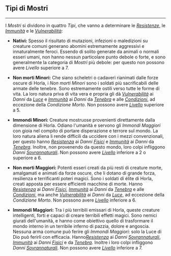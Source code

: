 ## Tipi di Mostri
---
I *Mostri* si dividono in quattro *Tipi*, che vanno a determinare le [*Resistenze*](..\combattimento\attacco.md), le [*Immunità*](..\combattimento\attacco.md) e le [*Vulnerabilità*](..\combattimento\attacco.md):

* **Nativi:** Spesso il risultato di mutazioni, infezioni o maledizioni su creature comuni generano abomini estremamente aggressivi e innaturalmente feroci. Essendo di solito generate da animali o normali esseri umani, non hanno nessun particolare punto debole o forte, e sono generalmente la categoria di *Mostri* più debole: per questo non possono avere *Livello* superiore a 7.

* **Non morti Minori:** Che siano scheletri o cadaveri rianimati dalle forze oscure di Horla, i *Non morti Minori* sono i soldati più sacrificabili delle armate delle tenebre. Sono estremamente ostili verso tutte le forme di vita. La loro natura priva di vita vera e propria gli dà [*Vulnerabilità*](..\combattimento\attacco.md) ai *Danni* da [*Luce*](..\combattimento\attacco.md) e [*Immunità*](..\combattimento\attacco.md) ai *Danni* da [*Tenebra*](..\combattimento\attacco.md) e alle [*Condizioni*](..\condizioni.md), ad eccezione della *Condizione Morto*. Non possono avere [*Livello*](..\mostri.md) superiore a 5.

* **Immondi Minori:** Creature mostruose provenienti direttamente dalla dimensione di Horla. Odiano l'umanità e servono gli *Immondi Maggiori* con gioia nel compito di portare disperazione e terrore sul mondo. La loro natura aliena li rende difficili da uccidere con i mezzi convenzionali, per questo hanno [*Resistenza*](..\combattimento\attacco.md) ai *Danni* [*Fisici*](..\combattimento\attacco.md) e  [*Immunità*](..\combattimento\attacco.md) ai *Danni* da [*Tenebra*](..\combattimento\attacco.md). Inoltre, non provenendo da questo mondo, loro colpi infliggono *Danni* [*Sovrannaturali*](..\combattimento\attacco.md). Non possono avere [*Livello*](..\mostri.md) inferiore a 2 o superiore a 6.

* **Non morti Maggiori:** Potenti esseri creati da più resti di creature morte, amalgamati e animati da forze oscure, che li dotano di grande forza, resilienza e terrificanti poteri magici. Sono i soldati di élite di Horla, creati apposta per essere efficienti macchine di morte. Hanno [*Resistenza*](..\combattimento\attacco.md) ai *Danni* [*Fisici*](..\combattimento\attacco.md), [*Immunità*](..\combattimento\attacco.md) ai *Danni* da [*Tenebra*](..\combattimento\attacco.md) e alle [*Condizioni*](..\condizioni.md), ma anche [*Vulnerabilità*](..\combattimento\attacco.md) ai *Danni* da [*Luce*](..\combattimento\attacco.md), ad eccezione della *Condizione Morto*. Non possono avere [*Livello*](..\mostri.md) inferiore a 6.

* **Immondi Maggiori:** Tra i più terribili emissari di Horla, queste creature intelligenti, forti e capaci di creare terribili effetti magici. Sono nemici giurati dell'umanità, e hanno come obiettivo quello di trasformare il mondo interno in un terribile inferno di pazzia, dolore e angoscia. Nessuna arma comune può ferire gli *Immondi Maggiori*: solo la Luce di Dio può ferirli con efficacia. Hanno[*Resistenza*](..\combattimento\attacco.md) ai *Danni* [*Sovrannaturali*](..\combattimento\attacco.md), [*Immunità*](..\combattimento\attacco.md) ai *Danni* [*Fisici*](..\combattimento\attacco.md) e da [*Tenebra*](..\combattimento\attacco.md). Inoltre i loro colpi infliggono *Danni* [*Sovrannaturali*](..\combattimento\attacco.md). Non possono avere [*Livello*](..\mostri.md) inferiore a 7.